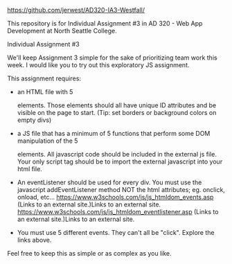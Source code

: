 https://github.com/jerwest/AD320-IA3-Westfall/

This repository is for Individual Assignment #3 in AD 320 - Web App Development at North Seattle College.

Individual Assignment #3

We'll keep Assignment 3 simple for the sake of prioritizing team work this week. I would like you to try out this exploratory JS assignment.

This assignment requires:
- an HTML file with 5 <div> elements. Those elements should all have unique ID attributes and be visible on the page to start. (Tip: set borders or background colors on empty divs)

- a JS file that has a minimum of 5 functions that perform some DOM manipulation of the 5 <div> elements. All javascript code should be included in the external js file. Your only script tag should be to import the external javascript into your html file.

- An eventListener should be used for every div. You must use the javascript addEventListener method NOT the html attributes; eg. onclick, onload, etc...
https://www.w3schools.com/js/js_htmldom_events.asp (Links to an external site.)Links to an external site.
https://www.w3schools.com/js/js_htmldom_eventlistener.asp (Links to an external site.)Links to an external site.

- You must use 5 different events. They can't all be "click". Explore the links above.

Feel free to keep this as simple or as complex as you like.
